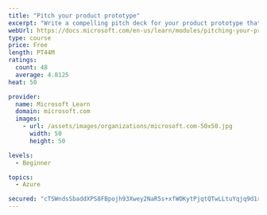 ```yaml
---
title: "Pitch your product prototype"
excerpt: "Write a compelling pitch deck for your product prototype that will resonate with your audience and share the vision of your prototype."
webUrl: https://docs.microsoft.com/en-us/learn/modules/pitching-your-prototype/
type: course
price: Free
length: PT44M
ratings:
  count: 48
  average: 4.8125
heat: 50

provider:
  name: Microsoft Learn
  domain: microsoft.com
  images:
    - url: /assets/images/organizations/microsoft.com-50x50.jpg
      width: 50
      height: 50

levels:
  - Beginner

topics:
  - Azure

secured: "cTSWndsSbaddXPS8FBpojh93Xwey2NaR5s+xfWOKytPjqtQTwLLtuYqjq9d1ri1d4L0fLmB3NAczsJJVgyK6ZF1/o4ThLq0RFw4/rimZNvAjmL9S7OuEviNcSUe2P5tf3NH40KE1itbzpcbYR6w/dADQSn/DRLdANsH/PHDFDRFBW/D5+0fFBK8woJQPuiLRk44Nwso4gEqrMKv2sYh1qP+BDhJcWqfkS0Fx//uhezgqX9c2/+W8x4f9I0h3kNYnGcXUzg+HPXEdfK5yWHcE0qZGVlL5ygjmr7YgmGw2+P64awcZi9RXGwJ0J/fRJMlzEuEkppGotpZ/Xaiw7geMlKPrnSdmzeDrw9Kbu7Tth4ffBFdNdjB0ro3bEYLeY8OrkkPbIMu79WTMndonQkdBeSS3iYUc8F7XX3X8flCytSk=;13ad58AnNcNUUvq3kM/I9Q=="
---
```


